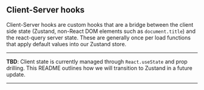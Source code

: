## Client-Server hooks

Client-Server hooks are custom hooks that are a bridge between the client side state (Zustand, non-React DOM elements such as `document.title`) and the react-query server state.
These are generally once per load functions that apply default values into our Zustand store.

---

**TBD**: Client state is currently managed through `React.useState` and prop drilling. This README outlines how we will transition to Zustand in a future update.

---
